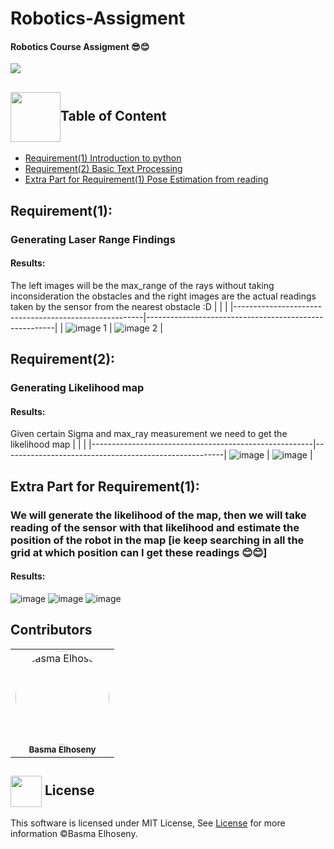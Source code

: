 # Robotics-Assigment


#### Robotics Course Assigment 😎😊
 
<img src="https://cdn.dribbble.com/users/42048/screenshots/8350927/robotintro_dribble.gif"/>

## <img  align= center width=80px height=80px src="https://usagif.com/wp-content/uploads/gifs/book-95.gif">Table of Content

- <a href ="#r1">Requirement(1) Introduction to python</a>
- <a href ="#r2">Requirement(2) Basic Text Processing</a>
- <a href ="#r3">Extra Part for Requirement(1) Pose Estimation from reading</a>

<a id = "r1"></a>
## Requirement(1):
### Generating Laser Range Findings
#### Results:
The left images will be the max_range of the rays without taking inconsideration the obstacles and the right images are the actual readings taken by the sensor from the nearest obstacle :D
|                                                       |                                                       |
|-------------------------------------------------------|-------------------------------------------------------|
| ![image 1](https://github.com/BasmaElhoseny01/Robotics-Assigment/assets/72309546/1a6a8424-f411-4ee7-b4fe-c284808d3e8c) | ![image 2](https://github.com/BasmaElhoseny01/Robotics-Assigment/assets/72309546/07bbb699-87ae-47b4-83fa-e963ec75e262) |

<a id = "r2"></a>
## Requirement(2):
### Generating Likelihood map 
#### Results:
Given certain Sigma and max_ray measurement we need to get the likelihood map 
|                                                       |                                                       |
|-------------------------------------------------------|-------------------------------------------------------|
![image](https://github.com/BasmaElhoseny01/Robotics-Assigment/assets/72309546/ba0377d6-facf-419d-aeea-643478cfc57f) | ![image](https://github.com/BasmaElhoseny01/Robotics-Assigment/assets/72309546/34264192-e075-4673-8788-7f69ff6e46b0) |

<a id = "r3"></a>
## Extra Part for Requirement(1):
### We will generate the likelihood of the map, then we will take reading of the sensor with that likelihood and estimate the position of the robot in the map [ie keep searching in all the grid at which position can I get these readings 😊😊]
#### Results:
![image](https://github.com/BasmaElhoseny01/Robotics-Assigment/assets/72309546/3741903e-c69e-45a1-91bd-7f615fd128af)
![image](https://github.com/BasmaElhoseny01/Robotics-Assigment/assets/72309546/d0f5489d-37bd-4eaa-b90f-7ef6fa7596fe)
![image](https://github.com/BasmaElhoseny01/Robotics-Assigment/assets/72309546/8a37d473-3e38-44a5-90d0-28e7c30558d2)



## Contributors <a id="contributors"></a>

<table>
  <tr>
    <td align="center">
      <a href="https://github.com/BasmaElhoseny01" target="_black">
        <img src="https://avatars.githubusercontent.com/u/72309546?s=400&u=1aee927020f5bd13f5020273aea97f676a175502&v=4" style="border-radius: 50%; width: 150px; height: 150px;" alt="Basma Elhoseny"/>
      </a>
      <br />
      <sub><b>Basma Elhoseny</b></sub>
    </td>
  </tr>
</table>



## <img  align= center width=50px height=50px src="https://media1.giphy.com/media/ggoKD4cFbqd4nyugH2/giphy.gif?cid=6c09b9527jpi8kfxsj6eswuvb7ay2p0rgv57b7wg0jkihhhv&rid=giphy.gif&ct=s"> License <a id = "license"></a>
This software is licensed under MIT License, See [License](https://github.com/BasmaElhoseny01/Robotics-Assigment/blob/main/LICENSE) for more information ©Basma Elhoseny.
